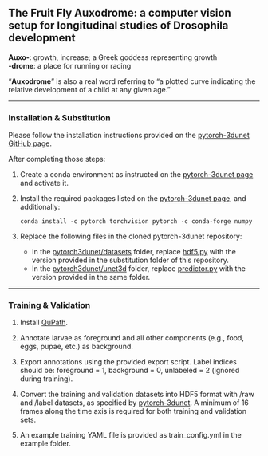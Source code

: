 ## The Fruit Fly Auxodrome: a computer vision setup for longitudinal studies of Drosophila development 
**Auxo-**: growth, increase; a Greek goddess representing growth  
**-drome**: a place for running or racing  

“**Auxodrome**” is also a real word referring to “a plotted curve indicating the relative development of a child at any given age.”

---

### Installation & Substitution  

Please follow the installation instructions provided on the [pytorch-3dunet GitHub page](https://github.com/wolny/pytorch-3dunet).

After completing those steps:

1. Create a conda environment as instructed on the [pytorch-3dunet page](https://github.com/wolny/pytorch-3dunet) and activate it.  
2. Install the required packages listed on the [pytorch-3dunet page](https://github.com/wolny/pytorch-3dunet), and additionally:
    
   ```
   conda install -c pytorch torchvision pytorch -c conda-forge numpy
   ```
3. Replace the following files in the cloned pytorch-3dunet repository:
   - In the [pytorch3dunet/datasets](https://github.com/wolny/pytorch-3dunet/tree/master/pytorch3dunet/datasets) folder, replace [hdf5.py](https://github.com/wolny/pytorch-3dunet/blob/master/pytorch3dunet/datasets/hdf5.py) with the version provided in the substitution folder of this repository.
   - In the [pytorch3dunet/unet3d](https://github.com/wolny/pytorch-3dunet/tree/master/pytorch3dunet/unet3d) folder, replace [predictor.py](https://github.com/wolny/pytorch-3dunet/blob/master/pytorch3dunet/unet3d/predictor.py) with the version provided in the same folder.
  

---

### Training & Validation

1. Install [QuPath](https://qupath.github.io/).


2. Annotate larvae as foreground and all other components (e.g., food, eggs, pupae, etc.) as background.


3. Export annotations using the provided export script. Label indices should be: foreground = 1, background = 0, unlabeled = 2 (ignored during training).


4. Convert the training and validation datasets into HDF5 format with /raw and /label datasets, as specified by [pytorch-3dunet](https://github.com/wolny/pytorch-3dunet). A minimum of 16 frames along the time axis is required for both training and validation sets.


5. An example training YAML file is provided as train_config.yml in the example folder.





